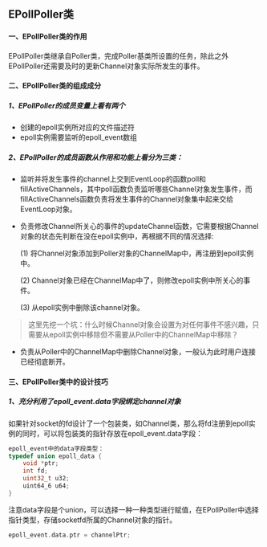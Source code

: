 ## EPollPoller类

#### 一、EPollPoller类的作用

EPollPoller类继承自Poller类，完成Poller基类所设置的任务，除此之外EPollPoller还需要及时的更新Channel对象实际所发生的事件。

#### 二、EPollPoller类的组成成分

##### 1、EPollPoller的成员变量上看有两个

* 创建的epoll实例所对应的文件描述符
* epoll实例需要监听的epoll_event数组

##### 2、EPollPoller的成员函数从作用和功能上看分为三类：

* 监听并将发生事件的channel上交到EventLoop的函数poll和fillActiveChannels，其中poll函数负责监听哪些Channel对象发生事件，而fillActiveChannels函数负责将发生事件的Channel对象集中起来交给EventLoop对象。

* 负责修改Channel所关心的事件的updateChannel函数，它需要根据Channel对象的状态先判断在没在epoll实例中，再根据不同的情况选择:

  (1) 将Channel对象添加到Poller对象的ChannelMap中，再注册到epoll实例中。

  (2) Channel对象已经在ChannelMap中了，则修改epoll实例中所关心的事件。

  (3) 从epoll实例中删除该channel对象。

> 这里先挖一个坑：什么时候Channel对象会设置为对任何事件不感兴趣，只需要从epoll实例中移除但不需要从Poller中的ChannelMap中移除？

* 负责从Poller中的ChannelMap中删除Channel对象，一般认为此时用户连接已经彻底断开。

#### 三、EPollPoller类中的设计技巧

##### 1、充分利用了epoll_event.data字段绑定channel对象

如果针对socket的fd设计了一个包装类，如Channel类，那么将fd注册到epoll实例的同时，可以将包装类的指针存放在epoll_event.data字段：

```C++
epoll_event中的data字段类型：
typedef union epoll_data {
    void *ptr;
    int fd;
    uint32_t u32;
    uint64_6 u64;
}
```

注意data字段是个union，可以选择一种一种类型进行赋值，在EPollPoller中选择指针类型，存储socketfd所属的Channel对象的指针。

```C++
epoll_event.data.ptr = channelPtr;
```





